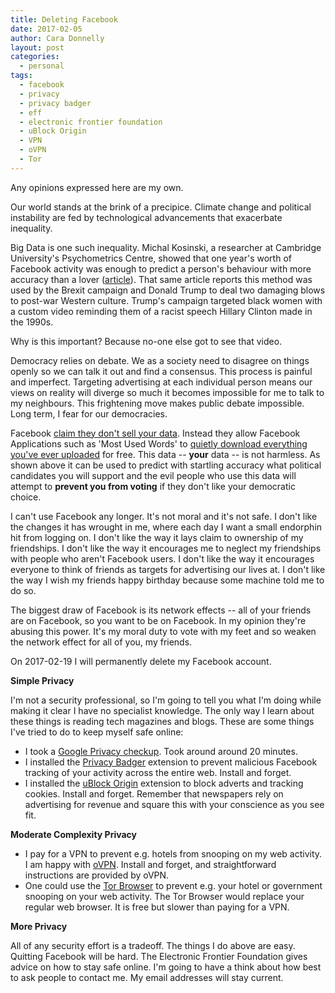 ```yaml
---
title: Deleting Facebook
date: 2017-02-05
author: Cara Donnelly
layout: post
categories:
  - personal
tags:
  - facebook
  - privacy
  - privacy badger
  - eff
  - electronic frontier foundation
  - uBlock Origin
  - VPN
  - oVPN
  - Tor
---
```

Any opinions expressed here are my own.

Our world stands at the brink of a precipice.  Climate change and political instability are fed by technological advancements that exacerbate inequality.

Big Data is one such inequality.  Michal Kosinski, a researcher at Cambridge University's Psychometrics Centre, showed that one year's worth of Facebook activity was enough to predict a person's behaviour with more accuracy than a lover ([article][1]).  That same article reports this method was used by the Brexit campaign and Donald Trump to deal two damaging blows to post-war Western culture.  Trump's campaign targeted black women with a custom video reminding them of a racist speech Hillary Clinton made in the 1990s.

Why is this important?  Because no-one else got to see that video.

Democracy relies on debate.  We as a society need to disagree on things openly so we can talk it out and find a consensus.  This process is painful and imperfect.  Targeting advertising at each individual person means our views on reality will diverge so much it becomes impossible for me to talk to my neighbours.  This frightening move makes public debate impossible.  Long term, I fear for our democracies.

Facebook [claim they don't sell your data][2].  Instead they allow Facebook Applications such as 'Most Used Words' to [quietly download everything you've ever uploaded][3] for free.  This data -- **your** data -- is not harmless.  As shown above it can be used to predict with startling accuracy what political candidates you will support and the evil people who use this data will attempt to **prevent you from voting** if they don't like your democratic choice.

I can't use Facebook any longer.  It's not moral and it's not safe.  I don't like the changes it has wrought in me, where each day I want a small endorphin hit from logging on.  I don't like the way it lays claim to ownership of my friendships.  I don't like the way it encourages me to neglect my friendships with people who aren't Facebook users.  I don't like the way it encourages everyone to think of friends as targets for advertising our lives at.  I don't like the way I wish my friends happy birthday because some machine told me to do so.

The biggest draw of Facebook is its network effects -- all of your friends are on Facebook, so you want to be on Facebook.  In my opinion they're abusing this power.  It's my moral duty to vote with my feet and so weaken the network effect for all of you, my friends. 

On 2017-02-19 I will permanently delete my Facebook account.

**Simple Privacy**

I'm not a security professional, so I'm going to tell you what I'm doing while making it clear I have no specialist knowledge.  The only way I learn about these things is reading tech magazines and blogs.  These are some things I've tried to do to keep myself safe online:

* I took a [Google Privacy checkup][4].  Took around around 20 minutes.
* I installed the [Privacy Badger][5] extension to prevent malicious Facebook tracking of your activity across the entire web.  Install and forget.
* I installed the [uBlock Origin][6] extension to block adverts and tracking cookies.  Install and forget.  Remember that newspapers rely on advertising for revenue and square this with your conscience as you see fit.

**Moderate Complexity Privacy**

* I pay for a VPN to prevent e.g. hotels from snooping on my web activity.  I am happy with [oVPN][6].  Install and forget, and straightforward instructions are provided by oVPN.
* One could use the [Tor Browser][7] to prevent e.g. your hotel or government snooping on your web activity.  The Tor Browser would replace your regular web browser.  It is free but slower than paying for a VPN.

**More Privacy**

All of any security effort is a tradeoff.  The things I do above are easy.  Quitting Facebook will be hard.  The Electronic Frontier Foundation gives advice on how to stay safe online.  I'm going to have a think about how best to ask people to contact me.  My email addresses will stay current. 

[1]: https://motherboard.vice.com/en_us/article/how-our-likes-helped-trump-win
[2]: https://www.facebook.com/help/152637448140583?helpref=uf_permalink
[3]: http://www.wired.co.uk/article/facebook-app-privacy-settings-most-used-words
[4]: https://myaccount.google.com/privacycheckup/
[5]: https://www.eff.org/privacybadger
[6]: https://www.ovpn.se/en
[7]: https://www.torproject.org/projects/torbrowser.html.en
